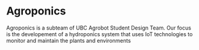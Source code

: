 # Agroponics

Agroponics is a subteam of UBC Agrobot Student Design Team. Our focus is the developement of a hydroponics system that uses IoT technologies to monitor and maintain the plants and environments
